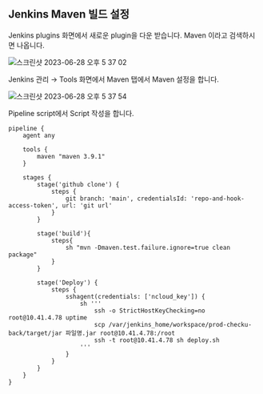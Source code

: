 ## Jenkins Maven 빌드 설정
Jenkins plugins 화면에서 새로운 plugin을 다운 받습니다. Maven 이라고 검색하시면 나옵니다.

![스크린샷 2023-06-28 오후 5 37 02](https://github.com/zzangoobrother/study-organization/assets/42162127/129799fb-2aa5-4f92-bdf6-48f416ed2283)

Jenkins 관리 → Tools 화면에서 Maven 탭에서 Maven 설정을 합니다.

![스크린샷 2023-06-28 오후 5 37 54](https://github.com/zzangoobrother/study-organization/assets/42162127/696288b6-a3a3-406b-9e7b-4aa9a2fcee47)

Pipeline script에서 Script 작성을 합니다.

````shell
pipeline {
    agent any
    
    tools {
        maven "maven 3.9.1"
    }

    stages {
        stage('github clone') {
            steps {
                git branch: 'main', credentialsId: 'repo-and-hook-access-token', url: 'git url'
            }
        }
        
        stage('build'){
            steps{
                sh "mvn -Dmaven.test.failure.ignore=true clean package"
            }
        }
        
        stage('Deploy') {
            steps {
                sshagent(credentials: ['ncloud_key']) {
                    sh '''
                        ssh -o StrictHostKeyChecking=no root@10.41.4.78 uptime
                        scp /var/jenkins_home/workspace/prod-checku-back/target/jar 파일명.jar root@10.41.4.78:/root
                        ssh -t root@10.41.4.78 sh deploy.sh
                    '''
                }
            }
        }
    }
}
````


